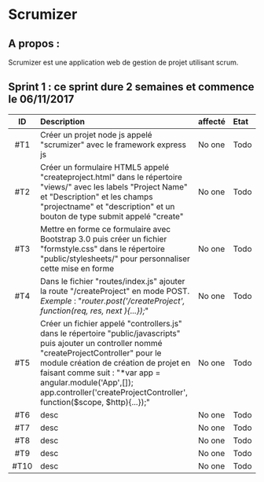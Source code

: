 Scrumizer
=========

A propos :
----------

Scrumizer est une application web de gestion de projet utilisant scrum.

Sprint 1 : ce sprint dure 2 semaines et commence le 06/11/2017
---------


|ID |Description|affecté|Etat|
|:-:|:----------|:---|:---|
|#T1|Créer un projet node js appelé "scrumizer" avec le framework express js |No one|Todo|
|#T2|Créer un formulaire HTML5 appelé "createproject.html" dans le répertoire "views/" avec les labels "Project Name" et "Description" et les champs "projectname" et "description" et un bouton de type submit appelé "create" |No one|Todo|
|#T3|Mettre en forme ce formulaire avec Bootstrap 3.0 puis créer un fichier "formstyle.css" dans le répertoire "public/stylesheets/" pour personnaliser cette mise en forme|No one|Todo|
|#T4|Dans le fichier "routes/index.js" ajouter la route "/createProject" en mode POST. *Exemple* : "*router.post('/createProject', function(req, res, next ){...});*"|No one|Todo|
|#T5|Créer un fichier appelé "controllers.js" dans le répertoire "public/javascripts" puis ajouter un controller nommé "createProjectController" pour le module création de création de projet en faisant comme suit : "*var app = angular.module('App',[]); app.controller('createProjectController', function($scope, $http){...});"|No one|Todo|
|#T6|desc|No one|Todo|
|#T7|desc|No one|Todo|
|#T8|desc|No one|Todo|
|#T9|desc|No one|Todo|
|#T10|desc|No one|Todo|